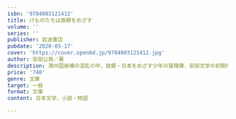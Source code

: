 ```yaml
---
isbn: '9784003121412'
title: けものたちは故郷をめざす
volume: ''
series: ''
publisher: 岩波書店
pubdate: '2020-03-17'
cover: 'https://cover.openbd.jp/9784003121412.jpg'
author: 安部公房／著
description: 満州国崩壊の混乱の中，故郷・日本をめざす少年の冒険譚．安部文学の初期代表作（解説＝リービ英雄）．
price: '740'
genre: 文庫
target: 一般
format: 文庫
content: 日本文学、小説・物語

---
```

